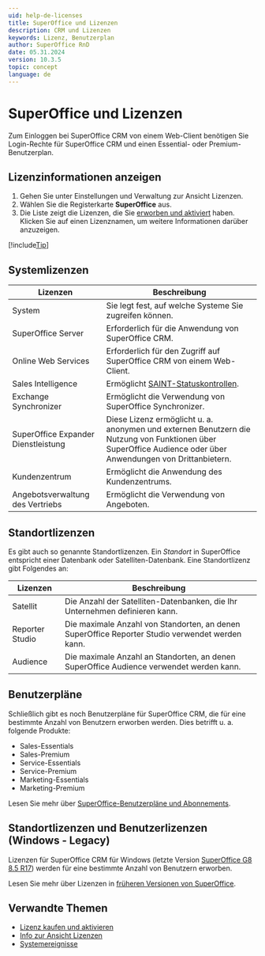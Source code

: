 ```yaml
---
uid: help-de-licenses
title: SuperOffice und Lizenzen
description: CRM und Lizenzen
keywords: Lizenz, Benutzerplan
author: SuperOffice RnD
date: 05.31.2024
version: 10.3.5
topic: concept
language: de
---
```


# SuperOffice und Lizenzen

Zum Einloggen bei SuperOffice CRM von einem Web-Client benötigen Sie Login-Rechte für SuperOffice CRM und einen Essential- oder Premium-Benutzerplan.

## Lizenzinformationen anzeigen

1. Gehen Sie unter Einstellungen und Verwaltung zur Ansicht Lizenzen.
1. Wählen Sie die Registerkarte **SuperOffice** aus.
1. Die Liste zeigt die Lizenzen, die Sie [erworben und aktiviert][1] haben. Klicken Sie auf einen Lizenznamen, um weitere Informationen darüber anzuzeigen.

[!include[Tip](includes/tip-user-licenses.md)]

## Systemlizenzen

| Lizenzen | Beschreibung |
|---|---|
| System | Sie legt fest, auf welche Systeme Sie zugreifen können. |
| SuperOffice Server | Erforderlich für die Anwendung von SuperOffice CRM. |
| Online Web Services | Erforderlich für den Zugriff auf SuperOffice CRM von einem Web-Client. |
| Sales Intelligence | Ermöglicht [SAINT-Statuskontrollen][2]. |
| Exchange Synchronizer | Ermöglicht die Verwendung von SuperOffice Synchronizer. |
| SuperOffice Expander Dienstleistung | Diese Lizenz ermöglicht u. a. anonymen und externen Benutzern die Nutzung von Funktionen über SuperOffice Audience oder über Anwendungen von Drittanbietern. |
| Kundenzentrum | Ermöglicht die Anwendung des Kundenzentrums. |
| Angebotsverwaltung des Vertriebs | Ermöglicht die Verwendung von Angeboten. |

## Standortlizenzen

Es gibt auch so genannte Standortlizenzen. Ein *Standort* in SuperOffice entspricht einer Datenbank oder Satelliten-Datenbank. Eine Standortlizenz gibt Folgendes an:

| Lizenzen | Beschreibung |
|---|---|
| Satellit | Die Anzahl der Satelliten-Datenbanken, die Ihr Unternehmen definieren kann. |
| Reporter Studio | Die maximale Anzahl von Standorten, an denen SuperOffice Reporter Studio verwendet werden kann. |
| Audience | Die maximale Anzahl an Standorten, an denen SuperOffice Audience verwendet werden kann. |

## Benutzerpläne

Schließlich gibt es noch Benutzerpläne für SuperOffice CRM, die für eine bestimmte Anzahl von Benutzern erworben werden. Dies betrifft u. a. folgende Produkte:

* Sales-Essentials
* Sales-Premium
* Service-Essentials
* Service-Premium
* Marketing-Essentials
* Marketing-Premium

Lesen Sie mehr über [SuperOffice-Benutzerpläne und Abonnements][6].

## Standortlizenzen und Benutzerlizenzen (Windows - Legacy)

Lizenzen für SuperOffice CRM für Windows (letzte Version [SuperOffice G8 8.5 R17][5]) werden für eine bestimmte Anzahl von Benutzern erworben.

Lesen Sie mehr über Lizenzen in [früheren Versionen von SuperOffice][7].

## Verwandte Themen

* [Lizenz kaufen und aktivieren][1]
* [Info zur Ansicht Lizenzen][4]
* [Systemereignisse][3]

<!-- Referenced links -->
[1]: activate.md
[2]: ../../../saint/learn/index.md
[3]: ../../learn/system-events.md
[4]: screen/index.md
[5]: https://community.superoffice.com/en/product-releases/release-notes/release-details/?release=SuperOffice_8.5_-_R17
[6]: https://docs.superoffice.com/en/admin/license/user-plans.html
[7]: https://help.superoffice.com/Documentation/Help/DE/CRM/WebHelpAdmin/index.htm#t=chap03%2FCRM_and_licences.htm

<!-- Referenced images -->
